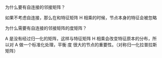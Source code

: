 为什么要有自连接的邻接矩阵？

如果不考虑自连接，那么在和特征矩阵 H 相乘的时候，节点本身的特征会被忽略

为什么需要有自连接的邻接矩阵的度矩阵？

A 是没有经过归一化的矩阵，这样与特征矩阵 H 相乘会改变特征原本的分布，所以对 A 做一个标准化处理，平衡 度 很大的节点的重要性。（对称归一化拉普拉斯矩阵）